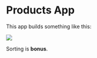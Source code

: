 # Products App

This app builds something like this:

![](https://git.generalassemb.ly/bruno/assets/blob/master/products-react.gif)

Sorting is **bonus**.

##